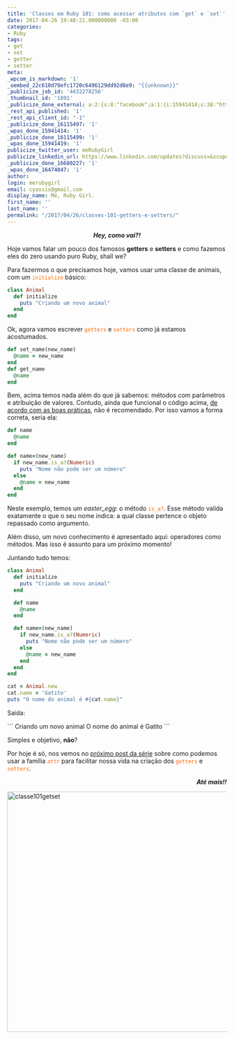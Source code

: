 ```yaml
---
title: 'Classes em Ruby 101: como acessar atributos com `get` e `set`'
date: 2017-04-26 19:48:21.000000000 -03:00
categories:
- Ruby
tags:
- get
- set
- getter
- setter
meta:
_wpcom_is_markdown: '1'
_oembed_22c610d79efc1720c6496129dd92d8e9: "{{unknown}}"
_publicize_job_id: '4432278256'
_thumbnail_id: '1891'
_publicize_done_external: a:2:{s:8:"facebook";a:1:{i:15941414;s:38:"https://facebook.com/10155059189818280";}s:7:"twitter";a:1:{i:15941419;s:56:"https://twitter.com/meRubyGirl/status/857365799878762497";}}
_rest_api_published: '1'
_rest_api_client_id: "-1"
_publicize_done_16115497: '1'
_wpas_done_15941414: '1'
_publicize_done_16115499: '1'
_wpas_done_15941419: '1'
publicize_twitter_user: meRubyGirl
publicize_linkedin_url: https://www.linkedin.com/updates?discuss=&scope=534137417&stype=M&topic=6263131493401444352&type=U&a=pqe6
_publicize_done_16680227: '1'
_wpas_done_16474047: '1'
author:
login: merubygirl
email: cyassis@gmail.com
display_name: Me, Ruby Girl.
first_name: ''
last_name: ''
permalink: "/2017/04/26/classes-101-getters-e-setters/"
---
```

<p>
<!-- Classes 101: GETTERS e SETTERS -->
</p>
<p style="text-align:center;"><strong><em>Hey, como vai?!</em></strong></p>
<p>Hoje vamos falar um pouco dos famosos <strong>getters</strong> e <strong>setters</strong> e como fazemos eles do zero usando puro Ruby, shall we?</p>

<p>Para fazermos o que precisamos hoje, vamos usar uma classe de animais, com um <span style="color:#ff6600;"><code>initialize</code></span> básico:</p>

```ruby
class Animal
  def initialize
    puts "Criando um novo animal"
  end
end
```

<p>Ok, agora vamos escrever <span style="color:#ff6600;"><code>getters</code></span>  e <span style="color:#ff6600;"><code>setters</code></span> como já estamos acostumados.</p>

```ruby
def set_name(new_name)
  @name = new_name
end
def get_name
  @name
end
```

<p>Bem, acima temos nada além do que já sabemos: métodos com parâmetros e atribuição de valores. Contudo, ainda que funcional o código acima, <a href="{% post_url /ruby/2017-08-10-variavel-local-global-constante %}"> de acordo com as boas práticas</a>, não é recomendado. Por isso vamos a forma correta, seria ela:</p>

```ruby
def name
  @name
end

def name=(new_name)
  if new_name.is_a?(Numeric)
    puts "Nome não pode ser um número"
  else
    @name = new_name
  end
end
```

Neste exemplo, temos um *easter_egg*: o método <span style="color:#ff6600;"><code>is_a?</code></span>. Esse método valida exatamente o que o seu nome indica: a qual classe pertence o objeto repassado como argumento.

Além disso, um novo conhecimento é apresentado aqui: operadores como métodos. Mas isso é assunto para um próximo momento!

<p>Juntando tudo temos: </p>


```ruby
class Animal
  def initialize
    puts "Criando um novo animal"
  end

  def name
    @name
  end

  def name=(new_name)
    if new_name.is_a?(Numeric)
      puts "Nome não pode ser um número"
    else
      @name = new_name
    end
  end
end

cat = Animal.new
cat.name = 'Gatito'
puts "O nome do animal é #{cat.name}"
```

<p>Saída:</p>
```
Criando um novo animal
O nome do animal é Gatito
```

<p>Simples e objetivo, <strong>não</strong>?</p>
<p>Por hoje é só, nos vemos no <a href="{% post_url /ruby/2017-06-16-classes-101-familia-attr %}"> próximo post da série</a> sobre como podemos usar a família <span style="color:#ff6600;"><code>attr</code></span> para facilitar nossa vida na criação dos <span style="color:#ff6600;"><code>getters</code></span>  e <span style="color:#ff6600;"><code>setters</code></span>.</p>

<p style="text-align:right;"><em><strong>Até mais!!</strong></em></p>
<p><img src="{{ site.baseurl }}/assets/classe101getset.png" alt="classe101getset" width="735" height="550"
  class="alignnone size-full wp-image-1891" /></p>